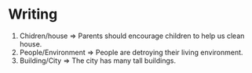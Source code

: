 # Writing

1. Chidren/house => Parents should encourage children to help us clean house.
2. People/Environment => People are detroying their living environment.
3. Building/City => The city has many tall buildings.
